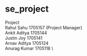 # se_project
Project \
Rahul Sahu    1705157   (Project Manager)\
Ankit Aditya  1705144   \
Justin Joy    1705141   \
Arnav Aditya  1705124   \
Anurag Kumar  1705118   \
